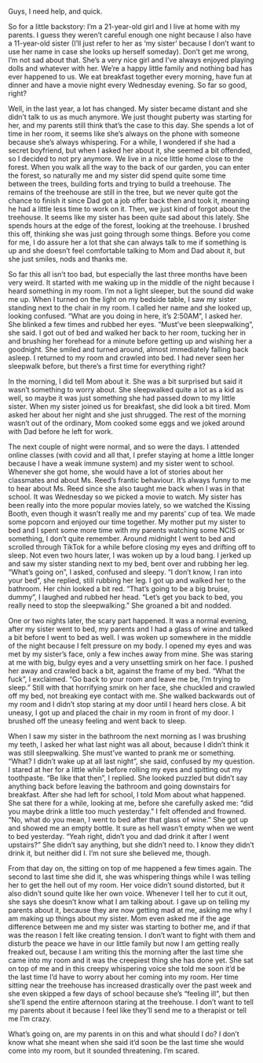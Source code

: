Guys, I need help, and quick.

So for a little backstory: I’m a 21-year-old girl and I live at home with my parents. I guess they weren’t careful enough one night because I also have a 11-year-old sister (I’ll just refer to her as ‘my sister’ because I don’t want to use her name in case she looks up herself someday). Don’t get me wrong, I’m not sad about that. She’s a very nice girl and I’ve always enjoyed playing dolls and whatever with her. We’re a happy little family and nothing bad has ever happened to us. We eat breakfast together every morning, have fun at dinner and have a movie night every Wednesday evening. So far so good, right?

Well, in the last year, a lot has changed. My sister became distant and she didn’t talk to us as much anymore. We just thought puberty was starting for her, and my parents still think that’s the case to this day. She spends a lot of time in her room, it seems like she’s always on the phone with someone because she’s always whispering. For a while, I wondered if she had a secret boyfriend, but when I asked her about it, she seemed a bit offended, so I decided to not pry anymore. We live in a nice little home close to the forest. When you walk all the way to the back of our garden, you can enter the forest, so naturally me and my sister did spend quite some time between the trees, building forts and trying to build a treehouse. The remains of the treehouse are still in the tree, but we never quite got the chance to finish it since Dad got a job offer back then and took it, meaning he had a little less time to work on it. Then, we just kind of forgot about the treehouse. It seems like my sister has been quite sad about this lately. She spends hours at the edge of the forest, looking at the treehouse. I brushed this off, thinking she was just going through some things. Before you come for me, I do assure her a lot that she can always talk to me if something is up and she doesn’t feel comfortable talking to Mom and Dad about it, but she just smiles, nods and thanks me.

So far this all isn’t too bad, but especially the last three months have been very weird. It started with me waking up in the middle of the night because I heard something in my room. I’m not a light sleeper, but the sound did wake me up. When I turned on the light on my bedside table, I saw my sister standing next to the chair in my room. I called her name and she looked up, looking confused. “What are you doing in here, it’s 2:50AM”, I asked her. She blinked a few times and rubbed her eyes. “Must’ve been sleepwalking”, she said. I got out of bed and walked her back to her room, tucking her in and brushing her forehead for a minute before getting up and wishing her a goodnight. She smiled and turned around, almost immediately falling back asleep. I returned to my room and crawled into bed. I had never seen her sleepwalk before, but there’s a first time for everything right?

In the morning, I did tell Mom about it. She was a bit surprised but said it wasn’t something to worry about. She sleepwalked quite a lot as a kid as well, so maybe it was just something she had passed down to my little sister. When my sister joined us for breakfast, she did look a bit tired. Mom asked her about her night and she just shrugged. The rest of the morning wasn’t out of the ordinary, Mom cooked some eggs and we joked around with Dad before he left for work.

The next couple of night were normal, and so were the days. I attended online classes (with covid and all that, I prefer staying at home a little longer because I have a weak immune system) and my sister went to school. Whenever she got home, she would have a lot of stories about her classmates and about Ms. Reed’s frantic behaviour. It’s always funny to me to hear about Ms. Reed since she also taught me back when I was in that school. It was Wednesday so we picked a movie to watch. My sister has been really into the more popular movies lately, so we watched the Kissing Booth, even though it wasn’t really me and my parents’ cup of tea. We made some popcorn and enjoyed our time together. My mother put my sister to bed and I spent some more time with my parents watching some NCIS or something, I don’t quite remember. Around midnight I went to bed and scrolled through TikTok for a while before closing my eyes and drifting off to sleep. Not even two hours later, I was woken up by a loud bang. I jerked up and saw my sister standing next to my bed, bent over and rubbing her leg. “What’s going on”, I asked, confused and sleepy. “I don’t know, I ran into your bed”, she replied, still rubbing her leg. I got up and walked her to the bathroom. Her chin looked a bit red. “That’s going to be a big bruise, dummy”, I laughed and rubbed her head. “Let’s get you back to bed, you really need to stop the sleepwalking.” She groaned a bit and nodded.

One or two nights later, the scary part happened. It was a normal evening, after my sister went to bed, my parents and I had a glass of wine and talked a bit before I went to bed as well. I was woken up somewhere in the middle of the night because I felt pressure on my body. I opened my eyes and was met by my sister’s face, only a few inches away from mine. She was staring at me with big, bulgy eyes and a very unsettling smirk on her face. I pushed her away and crawled back a bit, against the frame of my bed. “What the fuck”, I exclaimed. “Go back to your room and leave me be, I’m trying to sleep.” Still with that horrifying smirk on her face, she chuckled and crawled off my bed, not breaking eye contact with me. She walked backwards out of my room and I didn’t stop staring at my door until I heard hers close. A bit uneasy, I got up and placed the chair in my room in front of my door. I brushed off the uneasy feeling and went back to sleep.

When I saw my sister in the bathroom the next morning as I was brushing my teeth, I asked her what last night was all about, because I didn’t think it was still sleepwalking. She must’ve wanted to prank me or something. “What? I didn’t wake up at all last night”, she said, confused by my question. I stared at her for a little while before rolling my eyes and spitting out my toothpaste. “Be like that then”, I replied. She looked puzzled but didn’t say anything back before leaving the bathroom and going downstairs for breakfast. After she had left for school, I told Mom about what happened. She sat there for a while, looking at me, before she carefully asked me: “did you maybe drink a little too much yesterday.” I felt offended and frowned. “No, what do you mean, I went to bed after that glass of wine.” She got up and showed me an empty bottle. It sure as hell wasn’t empty when we went to bed yesterday. “Yeah right, didn’t you and dad drink it after I went upstairs?” She didn’t say anything, but she didn’t need to. I know they didn’t drink it, but neither did I. I’m not sure she believed me, though.

From that day on, the sitting on top of me happened a few times again. The second to last time she did it, she was whispering things while I was telling her to get the hell out of my room. Her voice didn’t sound distorted, but it also didn’t sound quite like her own voice. Whenever I tell her to cut it out, she says she doesn’t know what I am talking about. I gave up on telling my parents about it, because they are now getting mad at me, asking me why I am making up things about my sister. Mom even asked me if the age difference between me and my sister was starting to bother me, and if that was the reason I felt like creating tension. I don’t want to fight with them and disturb the peace we have in our little family but now I am getting really freaked out, because I am writing this the morning after the last time she came into my room and it was the creepiest thing she has done yet. She sat on top of me and in this creepy whispering voice she told me soon it’d be the last time I’d have to worry about her coming into my room. Her time sitting near the treehouse has increased drastically over the past week and she even skipped a few days of school because she’s “feeling ill”, but then she’ll spend the entire afternoon staring at the treehouse. I don’t want to tell my parents about it because I feel like they’ll send me to a therapist or tell me I’m crazy.

What’s going on, are my parents in on this and what should I do? I don’t know what she meant when she said it’d soon be the last time she would come into my room, but it sounded threatening. I’m scared.
